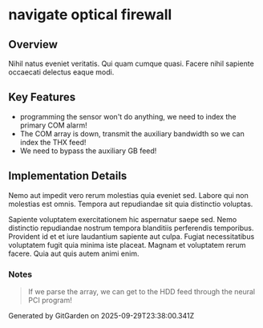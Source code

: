 # navigate optical firewall

## Overview
Nihil natus eveniet veritatis. Qui quam cumque quasi. Facere nihil sapiente occaecati delectus eaque modi.

## Key Features
- programming the sensor won't do anything, we need to index the primary COM alarm!
- The COM array is down, transmit the auxiliary bandwidth so we can index the THX feed!
- We need to bypass the auxiliary GB feed!

## Implementation Details
Nemo aut impedit vero rerum molestias quia eveniet sed. Labore qui non molestias est omnis. Tempora aut repudiandae sit quia distinctio voluptas.
 Sapiente voluptatem exercitationem hic aspernatur saepe sed. Nemo distinctio repudiandae nostrum tempora blanditiis perferendis temporibus. Provident id et et iure laudantium sapiente aut culpa. Fugiat necessitatibus voluptatem fugit quia minima iste placeat. Magnam et voluptatem rerum facere. Quia aut quis autem animi enim.

### Notes
> If we parse the array, we can get to the HDD feed through the neural PCI program!

Generated by GitGarden on 2025-09-29T23:38:00.341Z
